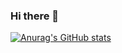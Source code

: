 ### Hi there 👋
[![Anurag's GitHub stats](https://github-readme-stats.vercel.app/api?username=leduong290300)](https://github.com/anuraghazra/github-readme-stats)


